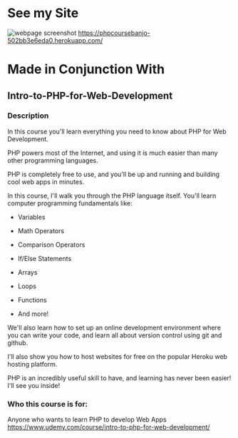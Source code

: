 # See my Site 
![webpage screenshot](https://private-user-images.githubusercontent.com/112668448/290878919-10dd67e1-7746-4d48-9bf1-833aa116769b.png?jwt=eyJhbGciOiJIUzI1NiIsInR5cCI6IkpXVCJ9.eyJpc3MiOiJnaXRodWIuY29tIiwiYXVkIjoicmF3LmdpdGh1YnVzZXJjb250ZW50LmNvbSIsImtleSI6ImtleTEiLCJleHAiOjE3MDMzNDIwNjIsIm5iZiI6MTcwMzM0MTc2MiwicGF0aCI6Ii8xMTI2Njg0NDgvMjkwODc4OTE5LTEwZGQ2N2UxLTc3NDYtNGQ0OC05YmYxLTgzM2FhMTE2NzY5Yi5wbmc_WC1BbXotQWxnb3JpdGhtPUFXUzQtSE1BQy1TSEEyNTYmWC1BbXotQ3JlZGVudGlhbD1BS0lBSVdOSllBWDRDU1ZFSDUzQSUyRjIwMjMxMjIzJTJGdXMtZWFzdC0xJTJGczMlMkZhd3M0X3JlcXVlc3QmWC1BbXotRGF0ZT0yMDIzMTIyM1QxNDI5MjJaJlgtQW16LUV4cGlyZXM9MzAwJlgtQW16LVNpZ25hdHVyZT05ZWZlMzUyNmQwN2RhZGQwNmE5MTUxMjgxNjMzYTAxMjEwOWM0MjU0ZDc4YmZiMjMzOGQ3NGNhNDk5ZDNiY2Y1JlgtQW16LVNpZ25lZEhlYWRlcnM9aG9zdCZhY3Rvcl9pZD0wJmtleV9pZD0wJnJlcG9faWQ9MCJ9.Ra9stvU4v9RAA2lAl7yRVmUuK2NF7WFFrkZI9DbfJ-4)
https://phpcoursebanjo-502bb3e6eda0.herokuapp.com/
<!-- local -->
<!-- cd /c/xampp/htdocs/Intro-to-PHP-for-Web-Development -->
<!-- http://localhost/intro-to-php-for-web-development/ -->

# Made in Conjunction With
## Intro-to-PHP-for-Web-Development
### Description
In this course you'll learn everything you need to know about PHP for Web Development.

PHP powers most of the Internet, and using it is much easier than many other programming languages. 

PHP is completely free to use, and you'll be up and running and building cool web apps in minutes. 

In this course, I'll walk you through the PHP language itself.  You'll learn computer programming fundamentals like:

- Variables

- Math Operators

- Comparison Operators

- If/Else Statements

- Arrays

- Loops

- Functions

- And more!

We'll also learn how to set up an online development environment where you can write your code, and learn all about version control using git and github.

I'll also show you how to host websites for free on the popular Heroku web hosting platform.

PHP is an incredibly useful skill to have, and learning has never been easier!  I'll see you inside!

### Who this course is for:
Anyone who wants to learn PHP to develop Web Apps
https://www.udemy.com/course/intro-to-php-for-web-development/
